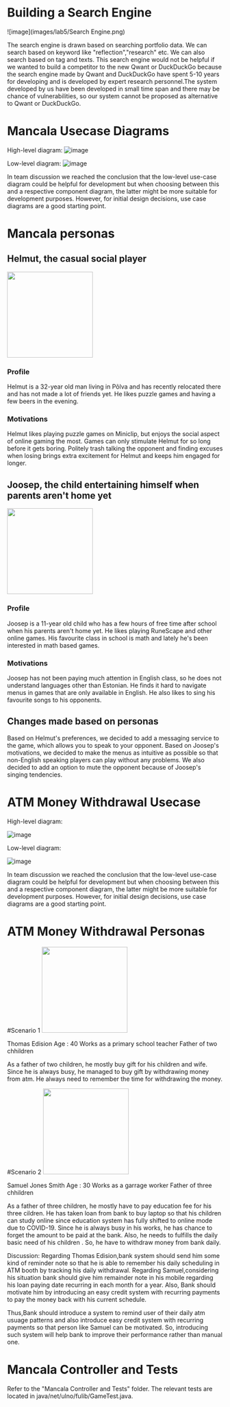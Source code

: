 # Building a Search Engine
![image](images/lab5/Search Engine.png)

The search engine is drawn based on searching portfolio data. We can search based on keyword like "reflection","research" etc. We can also search based on tag and texts.
This search engine would not be helpful if we wanted to build a competitor to the new Qwant or DuckDuckGo because the search engine made by Qwant and DuckDuckGo have
spent 5-10 years for developing and is developed by expert research personnel.The system developed by us have been developed in small time span and there may be chance of vulnerabilities, so our system cannot be proposed as alternative to Qwant or DuckDuckGo.


# Mancala Usecase Diagrams

High-level diagram:
![image](images/lab5/lab5_mancala_highlevel.PNG)

Low-level diagram:
![image](images/lab5/lab5_mancala_lowlevel.PNG)

In team discussion we reached the conclusion that the low-level use-case diagram
could be helpful for development but when choosing between this and a
respective component diagram, the latter might be more suitable for development purposes.
However, for initial design decisions, use case diagrams are a good starting point.

# Mancala personas

## Helmut, the casual social player
<img src="https://i.pinimg.com/originals/c8/21/a9/c821a968366fbb604619476753e377f9.jpg" width="200" />

### Profile
Helmut is a 32-year old man living in Põlva and has recently relocated there and has not made a lot of friends yet. He likes puzzle games and having a few beers in the evening.
### Motivations
Helmut likes playing puzzle games on Miniclip, but enjoys the social aspect of online gaming the most. Games can only stimulate Helmut for so long before it gets boring. Politely trash talking the opponent and finding excuses when losing brings extra excitement for Helmut and keeps him engaged for longer.

## Joosep, the child entertaining himself when parents aren't home yet
<img src="https://cdn.onebauer.media/one/media/5d4b/ec2e/e091/dba7/778b/160f/home-alone-again.jpg?quality=50&width=1800&ratio=16-9&resizeStyle=aspectfill&format=jpg" width="200" />

### Profile
Joosep is a 11-year old child who has a few hours of free time after school when his parents aren't home yet. He likes playing RuneScape and other online games. His favourite class in school is math and lately he's been interested in math based games.
### Motivations
Joosep has not been paying much attention in English class, so he does not understand languages other than Estonian. He finds it hard to navigate menus in games that are only available in English. He also likes to sing his favourite songs to his opponents.

## Changes made based on personas
Based on Helmut's preferences, we decided to add a messaging service to the game, which allows you to speak to your opponent. Based on Joosep's motivations, we decided to make the menus as intuitive as possible so that non-English speaking players can play without any problems. We also decided to add an option to mute the opponent because of Joosep's singing tendencies. 

# ATM Money Withdrawal Usecase

High-level diagram: 

![image](images/lab5/lab_5_ATM_highlevel.png)

Low-level diagram:

![image](images/lab5/lab_5_ATM_lowlevel.png)

In team discussion we reached the conclusion that the low-level use-case diagram
could be helpful for development but when choosing between this and a
respective component diagram, the latter might be more suitable for development purposes.
However, for initial design decisions, use case diagrams are a good starting point.

# ATM Money Withdrawal Personas
#Scenario 1
<img src="https://www.squidge.org/~peja/aliassmithandjones/benww2.jpg" width="200"/>

Thomas Edision
Age : 40
Works as a primary school teacher
Father of two chhildren

As a father of two children, he mostly buy gift for his children and wife. Since he is always busy, he managed to buy gift by withdrawing money from atm.
He always need to remember the time for withdrawing the money. 

#Scenario 2
<img src="https://cdn.vox-cdn.com/thumbor/LzHo4JSAD1T4N8C_1Ou4eop7vNU=/0x0:4989x3329/1200x800/filters:focal(2067x841:2865x1639)/cdn.vox-cdn.com/uploads/chorus_image/image/58889141/usa_today_10665675.0.jpg" width="200"/>

Samuel Jones Smith
Age : 30
Works as a garrage worker
Father of three chhildren

As a father of three children, he mostly have to pay education fee for his three cildren. He has taken loan from bank  to buy laptop so that his children can study online since education system has fully shifted to online mode due to COVID-19. Since he is always busy in his works, he has chance to forget the amount to be paid at the bank. Also, he needs to fulfills the daily basic need of his children . So, he have to withdraw money from bank daily. 

Discussion:
Regarding Thomas Edision,bank system should send him some kind of reminder note so that he is able to remember his daily scheduling in ATM booth by tracking his daily
withdrawal.
Regarding Samuel,considering his situation bank should give him remainder note in his mobile regarding his loan paying date recurring in each month for a year. Also, Bank should motivate him by introducing an easy credit system with recurring payments to pay the money back with his current schedule.

Thus,Bank should introduce a system to remind user of their daily atm usuage patterns and also introduce easy credit system with recurring payments so that person like Samuel can be motivated. So, introducing such system will help bank to improve their performance rather than manual one.



# Mancala Controller and Tests

Refer to the "Mancala Controller and Tests" folder. The relevant tests are located
in java/net/ulno/fulib/GameTest.java.
